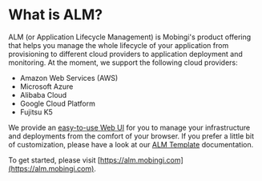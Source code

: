 # What is ALM?

ALM \(or Application Lifecycle Management\) is Mobingi's product offering that helps you manage the whole lifecycle of your application from provisioning to different cloud providers to application deployment and monitoring. At the moment, we support the following cloud providers:

* Amazon Web Services \(AWS\)
* Microsoft Azure
* Alibaba Cloud
* Google Cloud Platform
* Fujitsu K5

We provide an [easy-to-use Web UI](https://alm.mobingi.com) for you to manage your infrastructure and deployments from the comfort of your browser. If you prefer a little bit of customization, please have a look at our [ALM Template](https://docs2.mobingi.com/alm-template/what-is-alm-template) documentation.

To get started, please visit [https://alm.mobingi.com](https://alm.mobingi.com).

